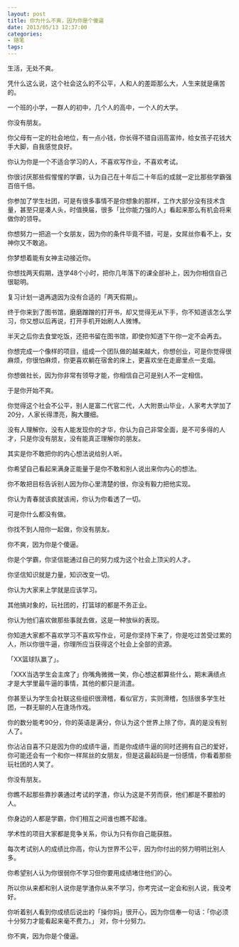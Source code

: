 ```yaml
---
layout: post
title: 你为什么不爽，因为你是个傻逼
date: 2013/05/13 12:37:00
categories:
- 随笔
tags:
---
```


生活，无处不爽。

凭什么这么说，这个社会这么的不公平，人和人的差距那么大，人生来就是痛苦的。

一个班的小学，一群人的初中，几个人的高中，一个人的大学。

你没有朋友。

你父母有一定的社会地位，有一点小钱，你长得不错自诩高富帅，给女孩子花钱大手大脚，自我感觉良好。

你认为你是一个不适合学习的人，不喜欢写作业，不喜欢考试。

你很讨厌那些假惺惺的学霸，认为自己在十年后二十年后的成就一定比那些学霸强百倍千倍。

你参加了学生社团，可是有很多事情不是你想象的那样，工作大部分没有技术含量，甚至只是凑人头，时值换届，很多「比你能力强的人」看起来那么有机会将来做你的领导。

你想努力一把追一个女朋友，因为你的条件毕竟不错，可是，女屌丝你看不上，女神你又不敢追。

你梦想着能有女神主动接近你。

你想找两天假期，连学48个小时，把你几年落下的课全部补上，因为你相信自己很聪明。

复习计划一退再退因为没有合适的「两天假期」。

终于你来到了图书馆，磨磨蹭蹭的打开书，却又觉得无从下手，你不知道该怎么学习，你又想以后再说，打开手机开始刷人人微博。

半天之后你去食堂吃饭，还把书留在图书馆，即使你知道下午你一定不会再去。

你想完成一个像样的项目，组成一个团队做的越来越大，你想创业，可是你觉得很麻烦，你很怕麻烦，你更喜欢躺在宿舍的床上，更喜欢坐在走廊里点一支烟。

你想做社长，因为你非常有领导才能，你相信自己可是别人不一定相信。

于是你开始不爽。

你觉得这个社会不公平，别人是富二代官二代，人大附景山毕业，人家考大学加了20分，人家长得漂亮，胸大腰细。

没有人理解你，没有人能发现你的才华，你认为自己非常全面，是不可多得的人才，只是你没有朋友，没有能真正理解你的朋友。

其实是你不敢把你的内心想法说给别人听。

你希望自己看起来满身正能量于是你不敢和别人说出来你内心的想法。

你不敢把目标告诉别人因为你心里清楚的很，你没有毅力把他实现。

你认为青春就该疯就该闹，你认为你看透了一切。

可是你什么都没有做。

你找不到人陪你一起做，你没有朋友。

你不爽，因为你是个傻逼。

你是个学霸，你坚信能通过自己的努力成为这个社会上顶尖的人才。

你坚信知识就是力量，知识改变一切。

你认为大家来上学就是应该学习。

其他搞对象的，玩社团的，打篮球的都是不务正业。

你认为他们喜欢做那些事就去做，这是一种放纵的表现。

你知道大家都不喜欢学习不喜欢写作业，可是你坚持下来了，你是吃过苦受过累的人，所以你很牛逼，你理所应当获得这个社会上全部的资源。

「XX篮球队赢了」。

「XXX当选学生会主席了」你嘴角微微一笑，你心想这都算些什么，期末满绩点才是大学里最牛逼的事情，其他的都只是消遣。

你甚至认为学生会社联这些组织很滑稽，看似官方，实则滑稽，包括很多学生社团，一群无聊的人在逢场作戏。

你的数分能考90分，你的英语是满分，你认为这个世界上除了你，真的是没有别人了。

你沾沾自喜不只是因为你的成绩牛逼，而是你成绩牛逼的同时还拥有自己的爱好，你可能还会有一个和你一样屌丝的女朋友，但是这最起码是一份感情，你看着那些玩社团的人笑了。

你没有朋友。

你瞧不起那些靠抄袭通过考试的学渣，你认为这是不劳而获，他们都是不要脸的人。

你身边的人都是学霸，你们相互之间谁也瞧不起谁。

学术性的项目大家都是竞争关系，你认为只有你自己能获胜。

每次考试别人的成绩比你高，你认为世界不公平，因为你付出的努力明明比别人多。

你希望别人认为你很弱你不学习但你要用成绩堵住他们的心。

所以你从来都和别人说你是学渣你从来不学习，你考完试一定会和别人说，我没考好。

你听着别人看到你成绩后说出的「操你妈」很开心，因为你信奉一句话：「你必须十分努力才能看起来毫不费力。」 对，你十分努力。

你不爽，因为你是个傻逼。

